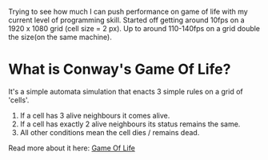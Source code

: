 Trying to see how much I can push performance on game of life with my current level of programming skill. Started off getting around 10fps on a 1920 x 1080 grid (cell size = 2 px). Up to around 110-140fps on a grid double the size(on the same machine). 

# What is Conway's Game Of Life?
It's a simple automata simulation that enacts 3 simple rules on a grid of 'cells'.
1. If a cell has 3 alive neighbours it comes alive.
2. If a cell has exactly 2 alive neighbours its status remains the same.
3. All other conditions mean the cell dies / remains dead.

Read more about it here: [Game Of Life](https://en.wikipedia.org/wiki/Conway's_Game_of_Life)
